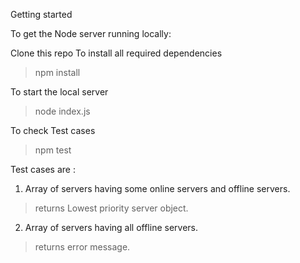 Getting started

To get the Node server running locally:

Clone this repo
To install all required dependencies
>npm install 

To start the local server
> node index.js 

To check Test cases
> npm test

Test cases are :
1. Array of servers having some online servers and offline servers.
> returns Lowest priority server object.

2. Array of servers having all offline servers.
> returns error message.